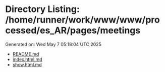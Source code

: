 # Directory Listing: /home/runner/work/www/www/processed/es_AR/pages/meetings
Generated on: Wed May  7 05:18:04 UTC 2025

- [README.md](README.md)
- [index.html.md](index.html.md)
- [show.html.md](show.html.md)
